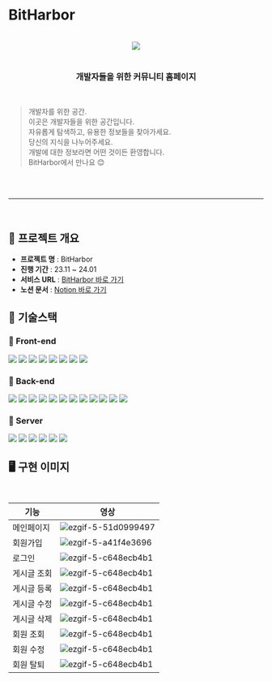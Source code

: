 # BitHarbor

<br>

<div align="center">
    <img src="https://github.com/project-Bitharbor/Bitharbor_server/assets/120084774/634bdcf9-5d4f-47f8-99a4-c645806012e0">
</div>

<br>

<main align="center">
    <h3 align="center">개발자들을 위한 커뮤니티 홈페이지</h3> 
</main>

<br>

> 개발자를 위한 공간.<br>
> 이곳은 개발자들을 위한 공간입니다. <br>
> 자유롭게 탐색하고, 유용한 정보들을 찾아가세요. <br>
> 당신의 지식을 나누어주세요. <br>
> 개발에 대한 정보라면 어떤 것이든 환영합니다.<br>
> BitHarbor에서 만나요 😊

<br>

<br>

---

<br>

## 🚩 프로젝트 개요

- **프로젝트 명** : BitHarbor
- **진행 기간** : 23.11 ~ 24.01
- **서비스 URL** : [BitHarbor 바로 가기](https://bit-harbor.vercel.app/)
- **노션 문서** : [Notion 바로 가기](https://www.notion.so/Bit-Harbor-04b609ff07564e41a5cdbb3f54523c8f)

## 🚩 기술스택

### 🌅 Front-end

<img src="https://img.shields.io/badge/html5-E34F26?style=for-the-badge&logo=html5&logoColor=white"> <img src="https://img.shields.io/badge/css-1572B6?style=for-the-badge&logo=css3&logoColor=white"> <img src="https://img.shields.io/badge/javascript-F7DF1E?style=for-the-badge&logo=javascript&logoColor=black"> <img src="https://img.shields.io/badge/react-61DAFB?style=for-the-badge&logo=react&logoColor=black"> <img src="https://img.shields.io/badge/reactrouter-CA4245?style=for-the-badge&logo=ReactRouter&logoColor=white"> <img src="https://img.shields.io/badge/axios-5A29E4?style=for-the-badge&logo=axios&logoColor=white"> <img src="https://img.shields.io/badge/React%20Hook%20Form-%23EC5990.svg?style=for-the-badge&logo=reacthookform&logoColor=white">
<img src="https://img.shields.io/badge/Next.js-000000?style=for-the-badge&logo=Next.js&logoColor=white">

### 🌄 Back-end

<img src="https://img.shields.io/badge/java-007396?style=for-the-badge&logo=java&logoColor=white"> <img src="https://img.shields.io/badge/SpringBoot-6DB33F?style=for-the-badge&logo=SpringBoot&logoColor=white"> <img src="https://img.shields.io/badge/SpringWeb-6DB33F?style=for-the-badge&logo=SpringWeb&logoColor=white"> <img src="https://img.shields.io/badge/Spring-6DB33F?style=for-the-badge&logo=Spring&logoColor=white"> <img src="https://img.shields.io/badge/Spring Data JPA-6DB33F?style=for-the-badge&logo=Spring Data JPA&logoColor=white"> <img src="https://img.shields.io/badge/Spring Security-6DB33F?style=for-the-badge&logo=Spring Security&logoColor=white"> <img src="https://img.shields.io/badge/Spring MVC-6DB33F?style=for-the-badge&logo=Spring MVC&logoColor=white"> <img src="https://img.shields.io/badge/mysql-4479A1?style=for-the-badge&logo=mysql&logoColor=white"> <img src="https://img.shields.io/badge/Gradle-02303A?style=for-the-badge&logo=Gradle&logoColor=white"> <img src="https://img.shields.io/badge/JWT-000000?style=for-the-badge&logo=JSON Web Tokens&logoColor=white"> <img src="https://img.shields.io/badge/H2 Base-00539F?style=for-the-badge&logo=H2 base&logoColor=white">
<img src="https://img.shields.io/badge/GitHub Actions-2088FF?style=for-the-badge&logo=Github Actions&logoColor=white">

### 🔐 Server

<img src="https://img.shields.io/badge/Amazon EC2-FF9900?style=for-the-badge&logo=Amazon EC2&logoColor=white"> <img src="https://img.shields.io/badge/Amazon S3-569A31?style=for-the-badge&logo=Amazon S3&logoColor=white"> <img src="https://img.shields.io/badge/Amazon RDS-527FFF?style=for-the-badge&logo=Amazon RDS&logoColor=white">
<img src="https://img.shields.io/badge/Amazon Route 53-8C4FFF?style=for-the-badge&logo=Amazon Route 53&logoColor=white">
<img src="https://img.shields.io/badge/Amazon CodeDeploy-FF9900?style=for-the-badge&logo=Amazon CodeDeploy&logoColor=white">
<img src="https://img.shields.io/badge/Amazon CloudFront-527FFF?style=for-the-badge&logo=Amazon CodeDeploy&logoColor=white">

## 🖥 구현 이미지

<br>

| 기능        | 영상                                                                                                                               |
| ----------- | ---------------------------------------------------------------------------------------------------------------------------------- |
| 메인페이지  | ![ezgif-5-51d0999497](https://github.com/project-Bitharbor/Bitharbor_server/assets/120084774/82015437-d999-4e94-bedf-85c884b51937) |
| 회원가입    | ![ezgif-5-a41f4e3696](https://github.com/ksr0818/Bitharbor/assets/120084774/d3af481e-82df-45ca-9eb0-ba2dc5002f50)                  |
| 로그인      | ![ezgif-5-c648ecb4b1](https://github.com/ksr0818/Bitharbor/assets/120084774/ca06a73c-b0eb-463d-a2c2-8fbdfdbd2e58)                  |
| 게시글 조회 | ![ezgif-5-c648ecb4b1](https://github.com/project-Bitharbor/Bitharbor_server/assets/120084774/28f40199-8f74-4d60-a291-7e90fe6d197b) |
| 게시글 등록 | ![ezgif-5-c648ecb4b1](https://github.com/project-Bitharbor/Bitharbor_server/assets/120084774/467f67d3-8c8a-401b-9d52-e4010e75ee4f) |
| 게시글 수정 | ![ezgif-5-c648ecb4b1](https://github.com/project-Bitharbor/Bitharbor_server/assets/120084774/66c3311f-900c-4e01-8234-298e9cf322e7) |
| 게시글 삭제 | ![ezgif-5-c648ecb4b1](https://github.com/project-Bitharbor/Bitharbor_server/assets/120084774/9041b1fc-5399-461a-a60f-9d51a0ca06c6) |
| 회원 조회   | ![ezgif-5-c648ecb4b1](https://github.com/project-Bitharbor/Bitharbor_server/assets/120084774/208908f3-14e6-4dba-9aa1-193a942bcda0) |
| 회원 수정   | ![ezgif-5-c648ecb4b1](https://github.com/project-Bitharbor/Bitharbor_server/assets/120084774/ac8740f6-cc09-45da-ace9-d780c7797aec) |
| 회원 탈퇴   | ![ezgif-5-c648ecb4b1](https://github.com/project-Bitharbor/Bitharbor_server/assets/120084774/56a02654-55fa-4b42-9131-a86d87960927) |
